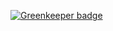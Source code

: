 

[![Greenkeeper badge](https://badges.greenkeeper.io/nilswindisch/ninawindisch.de.svg)](https://greenkeeper.io/)